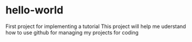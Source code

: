 # hello-world
First project for implementing a tutorial
This project will help me uderstand how to use github for managing my projects for coding
